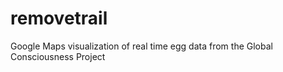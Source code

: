 # removetrail
Google Maps visualization of real time egg data from the Global Consciousness Project
